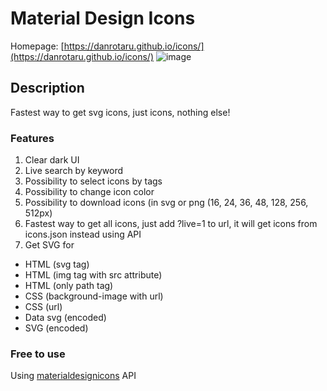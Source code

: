 # Material Design Icons
Homepage: [https://danrotaru.github.io/icons/](https://danrotaru.github.io/icons/)
![image](https://user-images.githubusercontent.com/7759507/170146720-853a0361-15e0-4c25-8c05-0a6d3b9482b2.png)


## Description
Fastest way to get svg icons, just icons, nothing else!

### Features
1. Clear dark UI
2. Live search by keyword
3. Possibility to select icons by tags
4. Possibility to change icon color
5. Possibility to download icons (in svg or png (16, 24, 36, 48, 128, 256, 512px)
6. Fastest way to get all icons, just add ?live=1 to url, it will get icons from icons.json instead using API
7. Get SVG for
- HTML (svg tag)
- HTML (img tag with src attribute)
- HTML (only path tag)
- CSS (background-image with url)
- CSS (url)
- Data svg (encoded)
- SVG (encoded)


### Free to use
Using [materialdesignicons](https://materialdesignicons.com/) API
